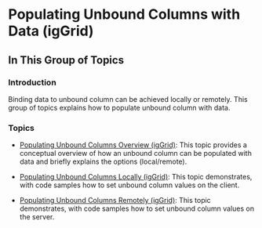 ﻿<!--
|metadata|
{
    "fileName": "iggrid-unboundcolumns-populating-with-data-landingpage",
    "controlName": "igGrid",
    "tags": ["Grids","How Do I"]
}
|metadata|
-->

# Populating Unbound Columns with Data (igGrid)

## In This Group of Topics

### Introduction

Binding data to unbound column can be achieved locally or remotely. This group of topics explains how to populate unbound column with data.

### Topics

- [Populating Unbound Columns Overview (igGrid)](igGrid-UnboundColumns-Populating-with-Data-Overview.html): This topic provides a conceptual overview of how an unbound column can be populated with data and briefly explains the options (local/remote).

- [Populating Unbound Columns Locally (igGrid)](igGrid-UnboundColumns-Populating-with-Data-Locally.html): This topic demonstrates, with code samples how to set unbound column values on the client.

- [Populating Unbound Columns Remotely (igGrid)](igGrid-UnboundColumns-Populating-with-Data-Remotely.html): This topic demonstrates, with code samples how to set unbound column values on the server.



 

 



